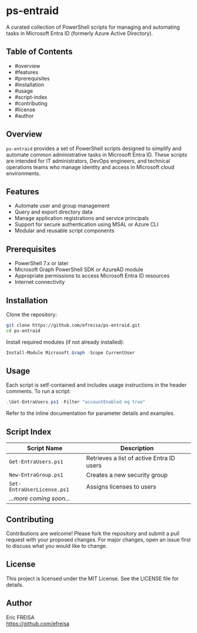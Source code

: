 # ps-entraid

A curated collection of PowerShell scripts for managing and automating tasks in Microsoft Entra ID (formerly Azure Active Directory).

## Table of Contents

- #overview
- #features
- #prerequisites
- #installation
- #usage
- #script-index
- #contributing
- #license
- #author

## Overview

`ps-entraid` provides a set of PowerShell scripts designed to simplify and automate common administrative tasks in Microsoft Entra ID. These scripts are intended for IT administrators, DevOps engineers, and technical operations teams who manage identity and access in Microsoft cloud environments.

## Features

- Automate user and group management
- Query and export directory data
- Manage application registrations and service principals
- Support for secure authentication using MSAL or Azure CLI
- Modular and reusable script components

## Prerequisites

- PowerShell 7.x or later
- Microsoft Graph PowerShell SDK or AzureAD module
- Appropriate permissions to access Microsoft Entra ID resources
- Internet connectivity

## Installation

Clone the repository:

```bash
git clone https://github.com/efreisa/ps-entraid.git
cd ps-entraid
```

Install required modules (if not already installed):

```powershell
Install-Module Microsoft.Graph -Scope CurrentUser
```

## Usage

Each script is self-contained and includes usage instructions in the header comments. To run a script:

```powershell
.\Get-EntraUsers.ps1 -Filter "accountEnabled eq true"
```

Refer to the inline documentation for parameter details and examples.

## Script Index

| Script Name              | Description                                 |
|--------------------------|---------------------------------------------|
| `Get-EntraUsers.ps1`     | Retrieves a list of active Entra ID users   |
| `New-EntraGroup.ps1`     | Creates a new security group                |
| `Set-EntraUserLicense.ps1` | Assigns licenses to users                  |
| _...more coming soon..._ |                                             |

## Contributing

Contributions are welcome! Please fork the repository and submit a pull request with your proposed changes. For major changes, open an issue first to discuss what you would like to change.

## License

This project is licensed under the MIT License. See the LICENSE file for details.

## Author

Eric FREISA  
https://github.com/efreisa